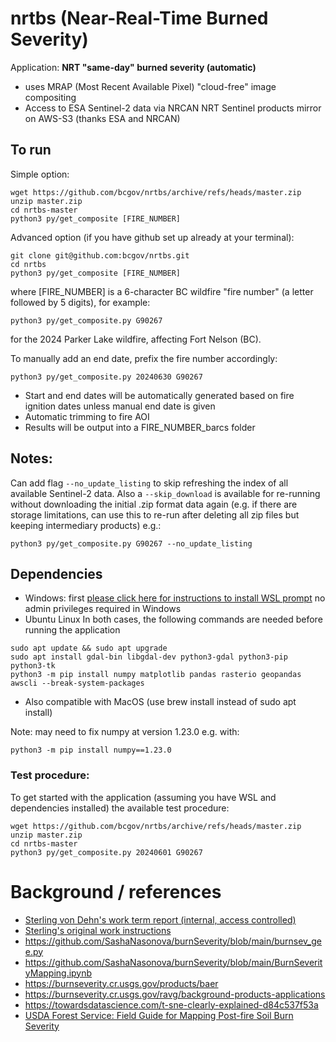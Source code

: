 # nrtbs (Near-Real-Time Burned Severity)
Application: **NRT "same-day" burned severity (automatic)**

* uses MRAP (Most Recent Available Pixel) "cloud-free" image compositing
* Access to ESA Sentinel-2 data via NRCAN NRT Sentinel products mirror on AWS-S3 (thanks ESA and NRCAN) 
 
## To run
Simple option:
```
wget https://github.com/bcgov/nrtbs/archive/refs/heads/master.zip
unzip master.zip
cd nrtbs-master
python3 py/get_composite [FIRE_NUMBER]
```

Advanced option (if you have github set up already at your terminal):
```
git clone git@github.com:bcgov/nrtbs.git
cd nrtbs
python3 py/get_composite [FIRE_NUMBER] 
```
where [FIRE_NUMBER] is a 6-character BC wildfire "fire number" (a letter followed by 5 digits), for example:
```
python3 py/get_composite.py G90267
```
for the 2024 Parker Lake wildfire, affecting Fort Nelson (BC). 

To manually add an end date, prefix the fire number accordingly:
```
python3 py/get_composite.py 20240630 G90267
```
* Start and end dates will be automatically generated based on fire ignition dates unless manual end date is given
* Automatic trimming to fire AOI
* Results will be output into a FIRE_NUMBER_barcs folder
## Notes:
Can add flag ```--no_update_listing``` to skip refreshing the index of all available Sentinel-2 data. Also a ```--skip_download``` is available for re-running without downloading the initial .zip format data again (e.g. if there are storage limitations, can use this to re-run after deleting all zip files but keeping intermediary products)
e.g.:
```
python3 py/get_composite.py G90267 --no_update_listing
```
## Dependencies
* Windows: first [please click here for instructions to install WSL prompt](https://learn.microsoft.com/en-us/windows/wsl/install) no admin privileges required in Windows
* Ubuntu Linux
In both cases, the following commands are needed before running the application
```
sudo apt update && sudo apt upgrade
sudo apt install gdal-bin libgdal-dev python3-gdal python3-pip python3-tk
python3 -m pip install numpy matplotlib pandas rasterio geopandas awscli --break-system-packages
```
* Also compatible with MacOS (use brew install instead of sudo apt install) 

Note: may need to fix numpy at version 1.23.0 e.g. with:
```
python3 -m pip install numpy==1.23.0
```

### Test procedure:
To get started with the application (assuming you have WSL and dependencies installed) the available test procedure:
```
wget https://github.com/bcgov/nrtbs/archive/refs/heads/master.zip
unzip master.zip
cd nrtbs-master
python3 py/get_composite.py 20240601 G90267
```

# Background / references
* [Sterling von Dehn's work term report (internal, access controlled)](https://bcgov.sharepoint.com/:b:/t/01324/ERKaKW6P0AdPjP5yOgJofXEBFYHDg6iIm-7c1trylGTEuA?e=7iID0Z)
* [Sterling's original work instructions](doc/TASK.md)
* https://github.com/SashaNasonova/burnSeverity/blob/main/burnsev_gee.py
* https://github.com/SashaNasonova/burnSeverity/blob/main/BurnSeverityMapping.ipynb
* https://burnseverity.cr.usgs.gov/products/baer
* https://burnseverity.cr.usgs.gov/ravg/background-products-applications
* https://towardsdatascience.com/t-sne-clearly-explained-d84c537f53a
* [USDA Forest Service: Field Guide for Mapping Post-fire Soil Burn Severity](https://research.fs.usda.gov/treesearch/36236)

